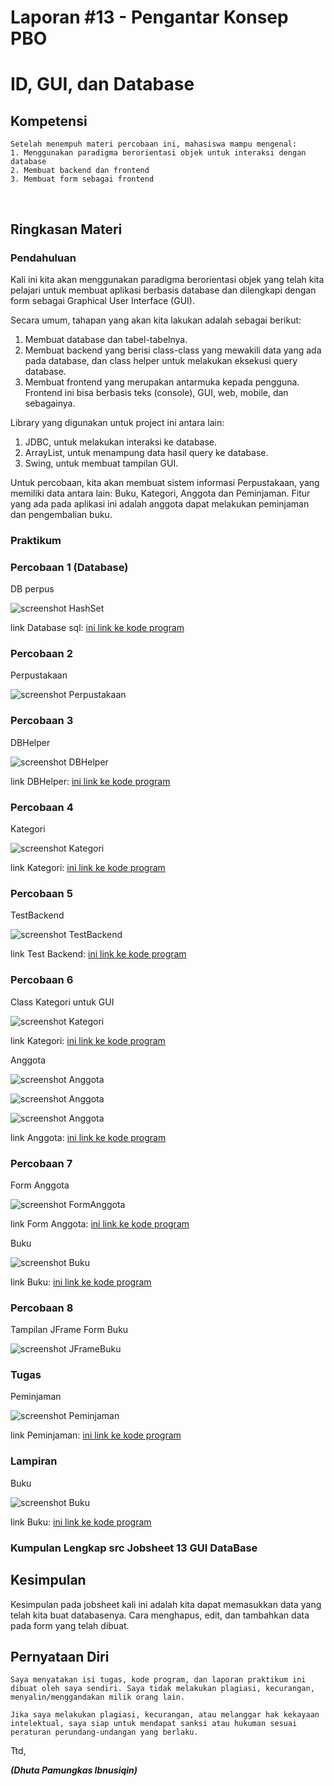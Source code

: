 # Laporan #13 - Pengantar Konsep PBO

# ID, GUI, dan Database

## Kompetensi

	Setelah menempuh materi percobaan ini, mahasiswa mampu mengenal:  
	1. Menggunakan paradigma berorientasi objek untuk interaksi dengan database 
	2. Membuat backend dan frontend 
	3. Membuat form sebagai frontend
  

## Ringkasan Materi

### Pendahuluan

Kali ini kita akan menggunakan paradigma berorientasi objek yang telah kita pelajari untuk membuat aplikasi berbasis database dan dilengkapi dengan form sebagai Graphical User Interface (GUI).

Secara umum, tahapan yang akan kita lakukan adalah sebagai berikut: 

1. Membuat database dan tabel-tabelnya. 
2. Membuat backend yang berisi class-class yang mewakili data yang ada pada database, dan class helper untuk melakukan eksekusi query database. 
3. Membuat frontend yang merupakan antarmuka kepada pengguna. Frontend ini bisa berbasis teks (console), GUI, web, mobile, dan sebagainya.  

Library yang digunakan untuk project ini antara lain:

1. JDBC, untuk melakukan interaksi ke database. 
2. ArrayList, untuk menampung data hasil query ke database. 
3. Swing, untuk membuat tampilan GUI. 

Untuk percobaan, kita akan membuat sistem informasi Perpustakaan, yang memiliki data antara lain: Buku, Kategori, Anggota dan Peminjaman. Fitur yang ada pada aplikasi ini adalah anggota dapat melakukan peminjaman dan pengembalian buku. 

### Praktikum

### Percobaan 1 (Database) 

DB perpus

![screenshot HashSet](img/percobaan1.PNG)

link Database sql: [ini  link ke kode program](../../src/13_ID_GUI_Database/dbperpus.sql)

### Percobaan 2

Perpustakaan

![screenshot Perpustakaan](img/Percobaan2.PNG)

### Percobaan 3 

DBHelper

![screenshot DBHelper](img/Percobaan3.PNG)

link DBHelper: [ini  link ke kode program](../../src/13_ID_GUI_Database/backend/DBHelper1921743014Dhuta.java)

### Percobaan 4

Kategori

![screenshot Kategori](img/Percobaan4.PNG)

link Kategori: [ini  link ke kode program](../../src/13_ID_GUI_Database/backend/Kategori1921743014Dhuta.form)

### Percobaan 5

TestBackend

![screenshot TestBackend](img/Percobaan5.PNG)

link Test Backend: [ini  link ke kode program](../../src/13_ID_GUI_Database/frontend/TestBackend1921743014Dhuta.java)

### Percobaan 6

Class Kategori untuk GUI

![screenshot Kategori](img/Percobaan6.1.PNG)

link Kategori: [ini  link ke kode program](../../src/13_ID_GUI_Database/frontend/FrmKategori1921743014Dhuta.java)

Anggota

![screenshot Anggota](img/anggotajava.PNG)

![screenshot Anggota](img/Percobaan6.PNG)

![screenshot Anggota](img/Percobaan6.3.PNG)

link Anggota: [ini  link ke kode program](../../src/13_ID_GUI_Database/frontend/FrmAnggota1921743014Dhuta.java)

### Percobaan 7

Form Anggota

![screenshot FormAnggota](img/Percobaan7.PNG)

link Form Anggota: [ini  link ke kode program](../../src/13_ID_GUI_Database/frontend/FrmAnggota1921743014Dhuta.java)

Buku

![screenshot Buku](img/Percobaan6.2.PNG)

link Buku: [ini  link ke kode program](../../src/13_ID_GUI_Database/frontend/FrmBuku1921743014Dhuta.java)

### Percobaan 8

Tampilan JFrame Form Buku

![screenshot JFrameBuku](img/Percobaan8.PNG)

### Tugas

Peminjaman

![screenshot Peminjaman](img/Tugas.PNG)

link Peminjaman: [ini  link ke kode program](../../src/13_ID_GUI_Database/frontend/FrmPeminjaman1921743014Dhuta.java)

### Lampiran

Buku

![screenshot Buku](img/Lampiran.PNG)

link Buku: [ini  link ke kode program](../../src/13_ID_GUI_Database/frontend/FrmBuku1921743014Dhuta.java)

### Kumpulan Lengkap src Jobsheet 13 GUI DataBase

## Kesimpulan

Kesimpulan pada jobsheet kali ini adalah kita dapat memasukkan data yang telah kita buat databasenya. Cara menghapus, edit, dan tambahkan data pada form yang telah dibuat.

## Pernyataan Diri

	Saya menyatakan isi tugas, kode program, dan laporan praktikum ini dibuat oleh saya sendiri. Saya tidak melakukan plagiasi, kecurangan, menyalin/menggandakan milik orang lain.

	Jika saya melakukan plagiasi, kecurangan, atau melanggar hak kekayaan intelektual, saya siap untuk mendapat sanksi atau hukuman sesuai peraturan perundang-undangan yang berlaku.

Ttd,

***(Dhuta Pamungkas Ibnusiqin)***

